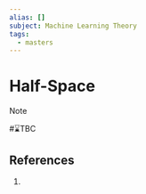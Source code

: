 ```yaml
---
alias: []
subject: Machine Learning Theory
tags:
  - masters
---
```

# Half-Space

>[!note]
> #⌛TBC 

## References
1. 